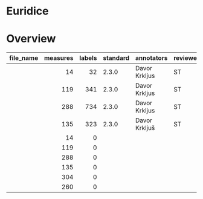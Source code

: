 # Euridice


# Overview
|file_name|measures|labels|standard| annotators  |reviewers|
|---------|-------:|-----:|--------|-------------|---------|
|         |      14|    32|2.3.0   |Davor Krkljus|ST       |
|         |     119|   341|2.3.0   |Davor Krkljus|ST       |
|         |     288|   734|2.3.0   |Davor Krkljus|ST       |
|         |     135|   323|2.3.0   |Davor Krkljuš|ST       |
|         |      14|     0|        |             |         |
|         |     119|     0|        |             |         |
|         |     288|     0|        |             |         |
|         |     135|     0|        |             |         |
|         |     304|     0|        |             |         |
|         |     260|     0|        |             |         |
